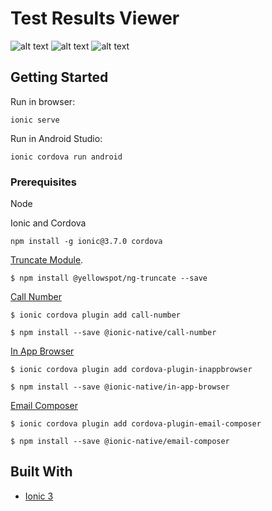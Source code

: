 # Test Results Viewer

![alt text](https://i.imgur.com/EK1Efhs.png)
![alt text](https://i.imgur.com/WJhEyQe.png)
![alt text](https://i.imgur.com/F1W6jcg.png)

## Getting Started

Run in browser:

```
ionic serve
```

Run in Android Studio:

```
ionic cordova run android
```

### Prerequisites

Node

Ionic and Cordova

```
npm install -g ionic@3.7.0 cordova
```

[Truncate Module](https://www.npmjs.com/package/@yellowspot/ng-truncate).

```
$ npm install @yellowspot/ng-truncate --save
```

[Call Number](https://ionicframework.com/docs/native/call-number/)
```
$ ionic cordova plugin add call-number
```
```
$ npm install --save @ionic-native/call-number
```

[In App Browser](https://ionicframework.com/docs/native/in-app-browser/)
```
$ ionic cordova plugin add cordova-plugin-inappbrowser
```
```
$ npm install --save @ionic-native/in-app-browser
```

[Email Composer](https://ionicframework.com/docs/native/email-composer/)
```
$ ionic cordova plugin add cordova-plugin-email-composer
```
```
$ npm install --save @ionic-native/email-composer
```



## Built With

* [Ionic 3](https://ionicframework.com/)
